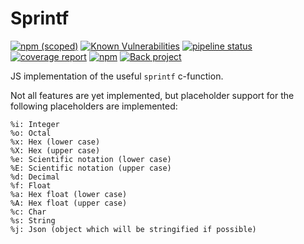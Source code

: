 # Sprintf

[![npm (scoped)](https://img.shields.io/npm/v/@jitesoft/sprintf)](https://www.npmjs.com/package/@jitesoft/sprintf)
[![Known Vulnerabilities](https://dev.snyk.io/test/npm/@jitesoft/sprintf/badge.svg)](https://dev.snyk.io/test/npm/@jitesoft/sprintf)
[![pipeline status](https://gitlab.com/jitesoft/open-source/javascript/sprintf/badges/master/pipeline.svg)](https://gitlab.com/jitesoft/open-source/javascript/sprintf/commits/master)
[![coverage report](https://gitlab.com/jitesoft/open-source/javascript/sprintf/badges/master/coverage.svg)](https://gitlab.com/jitesoft/open-source/javascript/sprintf/commits/master)
[![npm](https://img.shields.io/npm/dt/@jitesoft/sprintf)](https://www.npmjs.com/package/@jitesoft/sprintf)
[![Back project](https://img.shields.io/badge/Open%20Collective-Tip%20the%20devs!-blue.svg)](https://opencollective.com/jitesoft-open-source)

JS implementation of the useful `sprintf` c-function.

Not all features are yet implemented, but placeholder support for the following placeholders are implemented:

```text
%i: Integer
%o: Octal
%x: Hex (lower case)
%X: Hex (upper case)
%e: Scientific notation (lower case)
%E: Scientific notation (upper case)
%d: Decimal
%f: Float
%a: Hex float (lower case)
%A: Hex float (upper case)
%c: Char
%s: String
%j: Json (object which will be stringified if possible)
 ```
